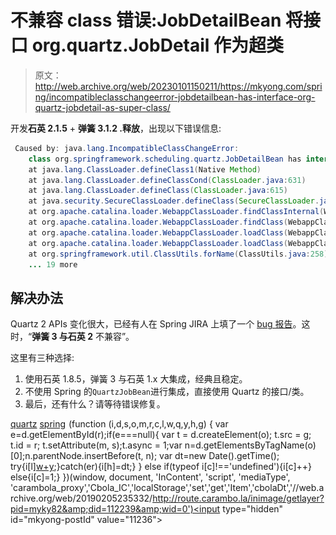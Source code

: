 # 不兼容 class 错误:JobDetailBean 将接口 org.quartz.JobDetail 作为超类

> 原文：<http://web.archive.org/web/20230101150211/https://mkyong.com/spring/incompatibleclasschangeerror-jobdetailbean-has-interface-org-quartz-jobdetail-as-super-class/>

开发**石英 2.1.5** + **弹簧 3.1.2 .释放**，出现以下错误信息:

```java
 Caused by: java.lang.IncompatibleClassChangeError: 
	class org.springframework.scheduling.quartz.JobDetailBean has interface org.quartz.JobDetail as super class
	at java.lang.ClassLoader.defineClass1(Native Method)
	at java.lang.ClassLoader.defineClassCond(ClassLoader.java:631)
	at java.lang.ClassLoader.defineClass(ClassLoader.java:615)
	at java.security.SecureClassLoader.defineClass(SecureClassLoader.java:141)
	at org.apache.catalina.loader.WebappClassLoader.findClassInternal(WebappClassLoader.java:2901)
	at org.apache.catalina.loader.WebappClassLoader.findClass(WebappClassLoader.java:1170)
	at org.apache.catalina.loader.WebappClassLoader.loadClass(WebappClassLoader.java:1678)
	at org.apache.catalina.loader.WebappClassLoader.loadClass(WebappClassLoader.java:1556)
	at org.springframework.util.ClassUtils.forName(ClassUtils.java:258)
	... 19 more 
```

## 解决办法

Quartz 2 APIs 变化很大，已经有人在 Spring JIRA 上填了一个 [bug 报告](http://web.archive.org/web/20190205235332/https://jira.springsource.org/browse/SPR-8581)。这时，“**弹簧 3 与石英 2** 不兼容”。

这里有三种选择:

1.  使用石英 1.8.5，弹簧 3 与石英 1.x 大集成，经典且稳定。
2.  不使用 Spring 的`QuartzJobBean`进行集成，直接使用 Quartz 的接口/类。
3.  最后，还有什么？请等待错误修复。

[quartz](http://web.archive.org/web/20190205235332/http://www.mkyong.com/tag/quartz/) [spring](http://web.archive.org/web/20190205235332/http://www.mkyong.com/tag/spring/)![](img/6e3c34b4d849cffd37dfe7bb9d9c4a5a.png) (function (i,d,s,o,m,r,c,l,w,q,y,h,g) { var e=d.getElementById(r);if(e===null){ var t = d.createElement(o); t.src = g; t.id = r; t.setAttribute(m, s);t.async = 1;var n=d.getElementsByTagName(o)[0];n.parentNode.insertBefore(t, n); var dt=new Date().getTime(); try{i[l][w+y](h,i[l][q+y](h)+'&amp;'+dt);}catch(er){i[h]=dt;} } else if(typeof i[c]!=='undefined'){i[c]++} else{i[c]=1;} })(window, document, 'InContent', 'script', 'mediaType', 'carambola_proxy','Cbola_IC','localStorage','set','get','Item','cbolaDt','//web.archive.org/web/20190205235332/http://route.carambo.la/inimage/getlayer?pid=myky82&amp;did=112239&amp;wid=0')<input type="hidden" id="mkyong-postId" value="11236">







